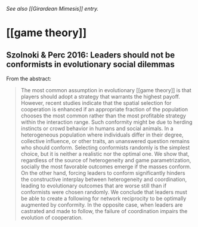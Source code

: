 _See also [[Girardean Mimesis]] entry._

# [[game theory]]

## Szolnoki & Perc 2016: Leaders should not be conformists in evolutionary social dilemmas 

From the abstract: 

> The most common assumption in evolutionary [[game theory]] is that players should adopt a strategy that warrants the highest payoff. However, recent studies indicate that the spatial selection for cooperation is enhanced if an appropriate fraction of the population chooses the most common rather than the most profitable strategy within the interaction range. Such conformity might be due to herding instincts or crowd behavior in humans and social animals. In a heterogeneous population where individuals differ in their degree, collective influence, or other traits, an unanswered question remains who should conform. Selecting conformists randomly is the simplest choice, but it is neither a realistic nor the optimal one. We show that, regardless of the source of heterogeneity and game parametrization, socially the most favorable outcomes emerge if the masses conform. On the other hand, forcing leaders to conform significantly hinders the constructive interplay between heterogeneity and coordination, leading to evolutionary outcomes that are worse still than if conformists were chosen randomly. We conclude that leaders must be able to create a following for network reciprocity to be optimally augmented by conformity. In the opposite case, when leaders are castrated and made to follow, the failure of coordination impairs the evolution of cooperation.